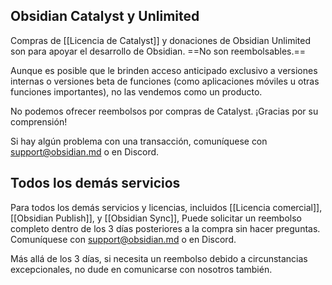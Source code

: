 ## Obsidian Catalyst y Unlimited

Compras de [[Licencia de Catalyst]] y donaciones de Obsidian Unlimited  son para apoyar el desarrollo de Obsidian. ==No son reembolsables.==

Aunque es posible que le brinden acceso anticipado exclusivo a versiones internas o versiones beta de funciones (como aplicaciones móviles u otras funciones importantes), no las vendemos como un producto.

No podemos ofrecer reembolsos por compras de Catalyst. ¡Gracias por su comprensión!

Si hay algún problema con una transacción, comuníquese con support@obsidian.md o en Discord.

## Todos los demás servicios

Para todos los demás servicios y licencias, incluidos [[Licencia comercial]], [[Obsidian Publish]], y [[Obsidian Sync]], Puede solicitar un reembolso completo dentro de los 3 días posteriores a la compra sin hacer preguntas. Comuníquese con support@obsidian.md o en Discord.

Más allá de los 3 días, si necesita un reembolso debido a circunstancias excepcionales, no dude en comunicarse con nosotros también.